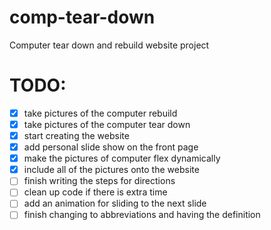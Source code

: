 # comp-tear-down
Computer tear down and rebuild website project

# TODO:
- [x] take pictures of the computer rebuild
- [x] take pictures of the computer tear down
- [x] start creating the website
- [x] add personal slide show on the front page
- [x] make the pictures of computer flex dynamically
- [x] include all of the pictures onto the website
- [ ] finish writing the steps for directions
- [ ] clean up code if there is extra time
- [ ] add an animation for sliding to the next slide
- [ ] finish changing to abbreviations and having the definition
